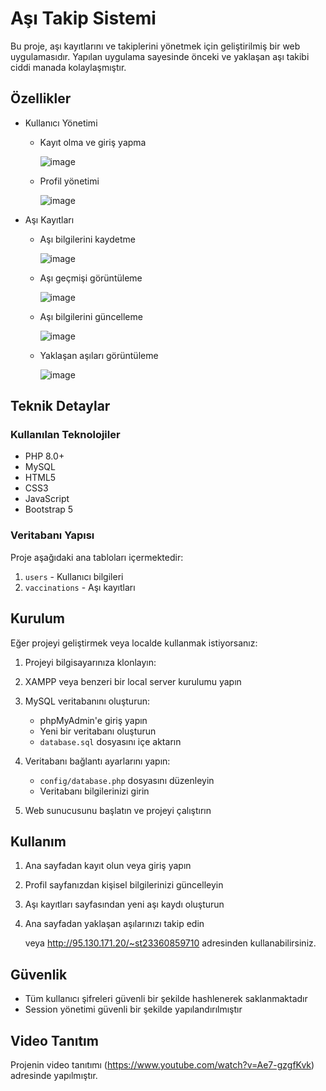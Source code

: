 # Aşı Takip Sistemi

Bu proje, aşı kayıtlarını ve takiplerini yönetmek için geliştirilmiş bir web uygulamasıdır. Yapılan uygulama sayesinde önceki ve yaklaşan aşı takibi ciddi manada kolaylaşmıştır. 

## Özellikler

- Kullanıcı Yönetimi
  
  - Kayıt olma ve giriş yapma
    
    ![image](https://github.com/user-attachments/assets/9df01911-83e2-4e68-8f1c-1ef99d96af57)
    
  - Profil yönetimi
    
    ![image](https://github.com/user-attachments/assets/25ec8fb3-b769-4b63-9ac2-644ffcfe75f8)


- Aşı Kayıtları
  - Aşı bilgilerini kaydetme
    
    ![image](https://github.com/user-attachments/assets/4375c5b5-fb43-42db-a2bc-e44c9967c2ad)

  - Aşı geçmişi görüntüleme
    
    ![image](https://github.com/user-attachments/assets/3ffd4ee5-c22c-4a4f-ad3e-6a47c12d7bfa)

  - Aşı bilgilerini güncelleme
    
    ![image](https://github.com/user-attachments/assets/f8c6537f-01b1-4885-b36a-f2476b62df95)

  - Yaklaşan aşıları görüntüleme
    
    ![image](https://github.com/user-attachments/assets/822bdf62-e590-4606-b5d9-4af9d31a2ff6)

  

## Teknik Detaylar

### Kullanılan Teknolojiler

- PHP 8.0+
- MySQL
- HTML5
- CSS3
- JavaScript
- Bootstrap 5

### Veritabanı Yapısı

Proje aşağıdaki ana tabloları içermektedir:

1. `users` - Kullanıcı bilgileri
2. `vaccinations` - Aşı kayıtları


## Kurulum

Eğer projeyi geliştirmek veya localde kullanmak istiyorsanız:

1. Projeyi bilgisayarınıza klonlayın:

2. XAMPP veya benzeri bir local server kurulumu yapın

3. MySQL veritabanını oluşturun:
   - phpMyAdmin'e giriş yapın
   - Yeni bir veritabanı oluşturun
   - `database.sql` dosyasını içe aktarın

4. Veritabanı bağlantı ayarlarını yapın:
   - `config/database.php` dosyasını düzenleyin
   - Veritabanı bilgilerinizi girin

5. Web sunucusunu başlatın ve projeyi çalıştırın

## Kullanım

1. Ana sayfadan kayıt olun veya giriş yapın
2. Profil sayfanızdan kişisel bilgilerinizi güncelleyin
3. Aşı kayıtları sayfasından yeni aşı kaydı oluşturun
4. Ana sayfadan yaklaşan aşılarınızı takip edin
   
   veya http://95.130.171.20/~st23360859710 adresinden kullanabilirsiniz.

## Güvenlik

- Tüm kullanıcı şifreleri güvenli bir şekilde hashlenerek saklanmaktadır
- Session yönetimi güvenli bir şekilde yapılandırılmıştır

## Video Tanıtım

Projenin video tanıtımı (https://www.youtube.com/watch?v=Ae7-gzgfKvk) adresinde yapılmıştır.

